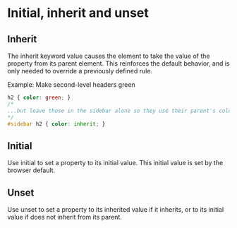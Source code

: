 # Initial, inherit and unset 
## Inherit
The inherit keyword value causes the element to take the value of the   property from its parent element. This reinforces the default behavior, and is only needed to override a previously defined rule.

Example: Make second-level headers green 
```CSS
h2 { color: green; }
/* 
...but leave those in the sidebar alone so they use their parent's color 
*/
#sidebar h2 { color: inherit; }
```
## Initial
Use initial to set a property to its initial value. This initial value is set by the browser default.

## Unset
Use unset to set a property to its inherited value if it inherits, or to its initial value if does not inherit from its parent.
